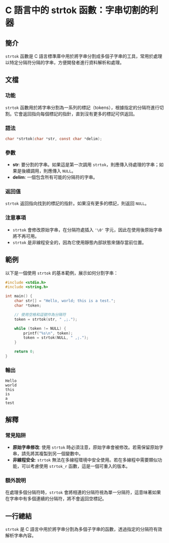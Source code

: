 <!--
Meta Description: # C 語言中的 strtok 函數：字串切割的利器 ## 簡介 `strtok` 函數是 C 語言標準庫中用於將字串分割成多個子字串的工具，常用於處理以特定分隔符分隔的字串，方便開發者進行資料解析和處理。 ## 文檔 ### 功能 `strtok` 函數用於將字串分割為一系列的標記（tokens）...
Meta Keywords: strtok, char, token, str, null
-->

# C 語言中的 strtok 函數：字串切割的利器

## 簡介
`strtok` 函數是 C 語言標準庫中用於將字串分割成多個子字串的工具，常用於處理以特定分隔符分隔的字串，方便開發者進行資料解析和處理。

## 文檔
### 功能
`strtok` 函數用於將字串分割為一系列的標記（tokens），根據指定的分隔符進行切割。它會返回指向每個標記的指針，直到沒有更多的標記可供返回。

### 語法
```c
char *strtok(char *str, const char *delim);
```

### 參數
- **str**: 要分割的字串。如果這是第一次調用 `strtok`，則應傳入待處理的字串；如果是後續調用，則應傳入 `NULL`。
- **delim**: 一個包含所有可能的分隔符的字串。

### 返回值
`strtok` 返回指向找到的標記的指針。如果沒有更多的標記，則返回 `NULL`。

### 注意事項
- `strtok` 會修改原始字串，在分隔符處插入 `'\0'` 字元，因此在使用後原始字串將不再可用。
- `strtok` 是非線程安全的，因為它使用靜態內部狀態來儲存當前位置。

## 範例
以下是一個使用 `strtok` 的基本範例，展示如何分割字串：

```c
#include <stdio.h>
#include <string.h>

int main() {
    char str[] = "Hello, world; this is a test.";
    char *token;

    // 使用空格和逗號作為分隔符
    token = strtok(str, " ,;.");

    while (token != NULL) {
        printf("%s\n", token);
        token = strtok(NULL, " ,;.");
    }

    return 0;
}
```

### 輸出
```
Hello
world
this
is
a
test
```

## 解釋
### 常見陷阱
- **原始字串修改**: 使用 `strtok` 時必須注意，原始字串會被修改。若需保留原始字串，請先將其複製到另一個變數中。
- **非線程安全**: `strtok` 無法在多線程環境中安全使用。若在多線程中需要類似功能，可以考慮使用 `strtok_r` 函數，這是一個可重入的版本。

### 額外說明
在處理多個分隔符時，`strtok` 會將相連的分隔符視為單一分隔符，這意味著如果在字串中有多個連續的分隔符，將不會返回空標記。

## 一行總結
`strtok` 是 C 語言中用於將字串分割為多個子字串的函數，透過指定的分隔符有效解析字串內容。
